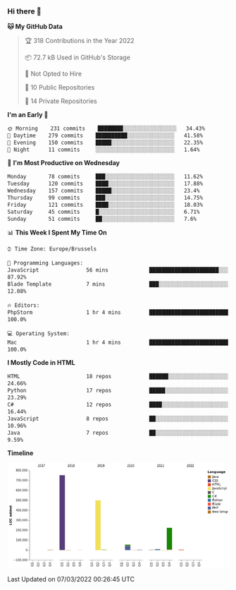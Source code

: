 ### Hi there 👋

<!--START_SECTION:waka-->
**🐱 My GitHub Data** 

> 🏆 318 Contributions in the Year 2022
 > 
> 📦 72.7 kB Used in GitHub's Storage 
 > 
> 🚫 Not Opted to Hire
 > 
> 📜 10 Public Repositories 
 > 
> 🔑 14 Private Repositories  
 > 
**I'm an Early 🐤** 

```text
🌞 Morning    231 commits    ████████░░░░░░░░░░░░░░░░░   34.43% 
🌆 Daytime    279 commits    ██████████░░░░░░░░░░░░░░░   41.58% 
🌃 Evening    150 commits    █████░░░░░░░░░░░░░░░░░░░░   22.35% 
🌙 Night      11 commits     ░░░░░░░░░░░░░░░░░░░░░░░░░   1.64%

```
📅 **I'm Most Productive on Wednesday** 

```text
Monday       78 commits     ███░░░░░░░░░░░░░░░░░░░░░░   11.62% 
Tuesday      120 commits    ████░░░░░░░░░░░░░░░░░░░░░   17.88% 
Wednesday    157 commits    █████░░░░░░░░░░░░░░░░░░░░   23.4% 
Thursday     99 commits     ███░░░░░░░░░░░░░░░░░░░░░░   14.75% 
Friday       121 commits    ████░░░░░░░░░░░░░░░░░░░░░   18.03% 
Saturday     45 commits     █░░░░░░░░░░░░░░░░░░░░░░░░   6.71% 
Sunday       51 commits     ██░░░░░░░░░░░░░░░░░░░░░░░   7.6%

```


📊 **This Week I Spent My Time On** 

```text
⌚︎ Time Zone: Europe/Brussels

💬 Programming Languages: 
JavaScript               56 mins             ██████████████████████░░░   87.92% 
Blade Template           7 mins              ███░░░░░░░░░░░░░░░░░░░░░░   12.08%

🔥 Editors: 
PhpStorm                 1 hr 4 mins         █████████████████████████   100.0%

💻 Operating System: 
Mac                      1 hr 4 mins         █████████████████████████   100.0%

```

**I Mostly Code in HTML** 

```text
HTML                     18 repos            ██████░░░░░░░░░░░░░░░░░░░   24.66% 
Python                   17 repos            █████░░░░░░░░░░░░░░░░░░░░   23.29% 
C#                       12 repos            ████░░░░░░░░░░░░░░░░░░░░░   16.44% 
JavaScript               8 repos             ██░░░░░░░░░░░░░░░░░░░░░░░   10.96% 
Java                     7 repos             ██░░░░░░░░░░░░░░░░░░░░░░░   9.59%

```


**Timeline**

![Chart not found](https://raw.githubusercontent.com/guillaumedeplancke/guillaumedeplancke/main/charts/bar_graph.png) 


 Last Updated on 07/03/2022 00:26:45 UTC
<!--END_SECTION:waka-->
